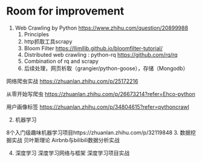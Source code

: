 # Room for improvement

1. Web Crawling by Python https://www.zhihu.com/question/20899988
    1. Principles
    2. http抓取工具scrapy
    3. Bloom Filter
https://llimllib.github.io/bloomfilter-tutorial/
    4. Distributed web crawling : python-rq
https://github.com/rq/rq
    5. Combination of rq and scrapy
    6. 后续处理，网页析取（grangier/python-goose），存储（Mongodb）

网络爬虫实战 https://zhuanlan.zhihu.com/p/25172216

从零开始写爬虫 https://zhuanlan.zhihu.com/p/26673214?refer=Ehco-python

用户画像标签 https://zhuanlan.zhihu.com/p/34804615?refer=pythoncrawl

2. 机器学习

8个入门级趣味机器学习项目https://zhuanlan.zhihu.com/p/32119848
3. 数据挖掘实战
  贝叶斯理论
  Airbnb与bilibili数据分析实战

4. 深度学习
  深度学习网络与框架
  深度学习项目实战
